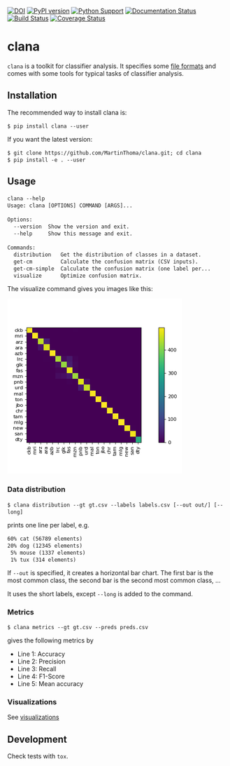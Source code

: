 [![DOI](https://zenodo.org/badge/102892750.svg)](https://zenodo.org/badge/latestdoi/102892750)
[![PyPI version](https://badge.fury.io/py/clana.svg)](https://badge.fury.io/py/clana)
[![Python Support](https://img.shields.io/pypi/pyversions/clana.svg)](https://pypi.org/project/clana/)
[![Documentation Status](https://readthedocs.org/projects/clana/badge/?version=latest)](http://clana.readthedocs.io/en/latest/?badge=latest)
[![Build Status](https://travis-ci.org/MartinThoma/clana.svg?branch=master)](https://travis-ci.org/MartinThoma/clana)
[![Coverage Status](https://coveralls.io/repos/github/MartinThoma/clana/badge.svg?branch=master)](https://coveralls.io/github/MartinThoma/clana?branch=master)

# clana

`clana` is a toolkit for classifier analysis. It specifies some [file formats](file-formats.md)
and comes with some tools for typical tasks of classifier analysis.

## Installation

The recommended way to install clana is:

```
$ pip install clana --user
```

If you want the latest version:

```
$ git clone https://github.com/MartinThoma/clana.git; cd clana
$ pip install -e . --user
```

## Usage

```
clana --help
Usage: clana [OPTIONS] COMMAND [ARGS]...

Options:
  --version  Show the version and exit.
  --help     Show this message and exit.

Commands:
  distribution   Get the distribution of classes in a dataset.
  get-cm         Calculate the confusion matrix (CSV inputs).
  get-cm-simple  Calculate the confusion matrix (one label per...
  visualize      Optimize confusion matrix.
```

The visualize command gives you images like this:

![Confusion Matrix after Confusion Matrix Ordering of the WiLI-2018 dataset](cm-wili-2018.png)


### Data distribution

```
$ clana distribution --gt gt.csv --labels labels.csv [--out out/] [--long]
```

prints one line per label, e.g.

```
60% cat (56789 elements)
20% dog (12345 elements)
 5% mouse (1337 elements)
 1% tux (314 elements)
```

If `--out` is specified, it creates a horizontal bar chart. The first bar is
the most common class, the second bar is the second most common class, ...

It uses the short labels, except `--long` is added to the command.


### Metrics

```
$ clana metrics --gt gt.csv --preds preds.csv
```

gives the following metrics by

* Line 1: Accuracy
* Line 2: Precision
* Line 3: Recall
* Line 4: F1-Score
* Line 5: Mean accuracy

### Visualizations

See [visualizations](visualizations.md)


## Development

Check tests with `tox`.
